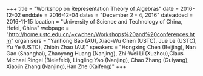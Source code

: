 +++
title = "Workshop on Representation Theory of Algebras"
date = 2016-12-02
enddate = 2016-12-04
dates = "December 2 - 4, 2016"
dateadded = 2016-11-15
location = "University of Science and Technology of China, Hefei, China"
webpage = "http://home.ustc.edu.cn/~xwchen/Workshops%20and%20conferences.htm"
organisers = "Yanhong Bao (AU), Xiao-Wu Chen (USTC), Jue Le (USTC), Yu Ye (USTC), Zhibin Zhao (AU)"
speakers = "Hongxing Chen (Beijing), Nan Gao (Shanghai), Zhaoyong Huang (Nanjing), Zhi-Wei Li (Xuzhou),Claus Michael Ringel (Bielefeld), Lingling Yao (Nanjing), Chao Zhang (Guiyang), Xiaojin Zhang (Nanjing),Han Zhe (Kaifeng)"
+++
